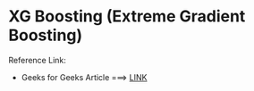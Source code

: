 # XG Boosting (Extreme Gradient Boosting)

Reference Link:
- Geeks for Geeks Article ===> [LINK](https://www.geeksforgeeks.org/xgboost/)
